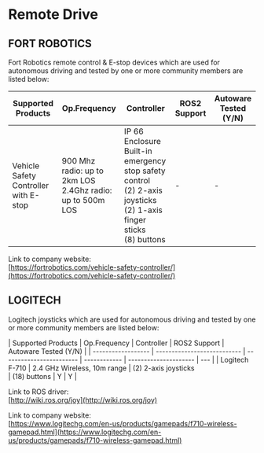 # Remote Drive

## **FORT ROBOTICS**

Fort Robotics remote control & E-stop devices which are used for autonomous driving and tested by one or more community members are listed below:

| Supported Products                    | Op.Frequency                                                 | Controller                                                                                                                   | ROS2 Support | Autoware Tested (Y/N) |
| ------------------------------------- | ------------------------------------------------------------ | ---------------------------------------------------------------------------------------------------------------------------- | ------------ | --------------------- |
| Vehicle Safety Controller with E-stop | 900 Mhz radio: up to 2km LOS<br>2.4Ghz radio: up to 500m LOS | IP 66 Enclosure<br>Built-in emergency stop safety control<br>(2) 2-axis joysticks<br>(2) 1-axis finger sticks<br>(8) buttons | -            | -                     |

Link to company website:  
[https://fortrobotics.com/vehicle-safety-controller/](https://fortrobotics.com/vehicle-safety-controller/)

## **LOGITECH**

Logitech joysticks which are used for autonomous driving and tested by one or more community members are listed below:

| Supported Products | Op.Frequency                | Controller               | ROS2 Support | Autoware Tested (Y/N) |
| ------------------ | --------------------------- | ------------------------ | ------------ | --------------------- | --- |
| Logitech F-710     | 2.4 GHz Wireless, 10m range | (2) 2-axis joysticks<br> | (18) buttons | Y                     | Y   |

Link to ROS driver:  
[http://wiki.ros.org/joy](http://wiki.ros.org/joy)

Link to company website:  
[https://www.logitechg.com/en-us/products/gamepads/f710-wireless-gamepad.html](https://www.logitechg.com/en-us/products/gamepads/f710-wireless-gamepad.html)
